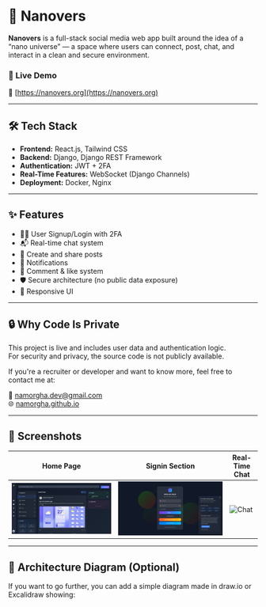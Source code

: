 # 🌌 Nanovers

**Nanovers** is a full-stack social media web app built around the idea of a “nano universe” — a space where users can connect, post, chat, and interact in a clean and secure environment.

### 🚀 Live Demo
🔗 [https://nanovers.org](https://nanovers.org)

---

## 🛠️ Tech Stack

- **Frontend:** React.js, Tailwind CSS
- **Backend:** Django, Django REST Framework
- **Authentication:** JWT + 2FA
- **Real-Time Features:** WebSocket (Django Channels)
- **Deployment:** Docker, Nginx

---

## ✨ Features

- 🧑‍🚀 User Signup/Login with 2FA
- 📬 Real-time chat system
- 📝 Create and share posts
- 🔔 Notifications
- 💬 Comment & like system
- 🛡️ Secure architecture (no public data exposure)
- 📱 Responsive UI

---

## 🔒 Why Code Is Private

This project is live and includes user data and authentication logic.  
For security and privacy, the source code is not publicly available.

If you're a recruiter or developer and want to know more, feel free to contact me at:

📧 namorgha.dev@gmail.com  
🌐 [namorgha.github.io](https://namorgha.github.io)

---

## 📸 Screenshots

| Home Page | Signin Section | Real-Time Chat |
|-----------|--------------|----------------|
| ![Home](images/homepage.jpg) | ![Post](images/signin.jpg) | ![Chat](images/chat.png) |

---

## 🧠 Architecture Diagram (Optional)

If you want to go further, you can add a simple diagram made in draw.io or Excalidraw showing:

